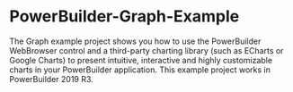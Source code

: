 # PowerBuilder-Graph-Example
The Graph example project shows you how to use the PowerBuilder WebBrowser control and a third-party charting library (such as ECharts or Google Charts) to present intuitive, interactive and highly customizable charts in your PowerBuilder application. This example project works in PowerBuilder 2019 R3. 
